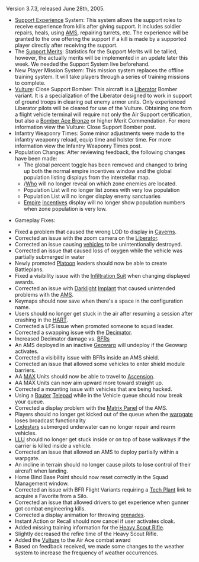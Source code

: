 Version 3.7.3, released June 28th, 2005.

- [Support Experience](../terminology/Support_Experience_Points.md) System: This
  system allows the support roles to receive experience from kills after giving
  support. It includes soldier repairs, heals, using
  [AMS](../vehicles/Advanced_Mobile_Station.md), repairing turrets, etc. The
  experience will be granted to the one offering the support if a kill is made
  by a supported player directly after receiving the support.
- The [Support Merits](../merits/Support_Merit_Commendations.md): Statistics for
  the Support Merits will be tallied, however, the actually merits will be
  implemented in an update later this week. We needed the Support System live
  beforehand.
- New Player Mission System: This mission system replaces the offline training
  system. It will take players through a series of training missions to
  complete.
- [Vulture](../vehicles/Vulture.md): Close Support Bomber: This aircraft is a
  [Liberator](../vehicles/Liberator.md) Bomber variant. It is a specialization
  of the Liberator designed to work in support of ground troops in clearing out
  enemy armor units. Only experienced Liberator pilots will be cleared for use
  of the Vulture. Obtaining one from a flight vehicle terminal will require not
  only the Air Support certification, but also a
  [Bomber Ace Bronze](../merits/Bomber_Ace.md) or higher Merit Commendation. For
  more information view the Vulture: Close Support Bomber post.
- Infantry Weaponry Times: Some minor adjustments were made to the infantry
  weaponry reload, equip time and holster time. For more information view the
  Infantry Weaponry Times post.
- Population Changes: After reviewing feedback, the following changes have been
  made:
  - The global percent toggle has been removed and changed to bring up both the
    normal empire incentives window and the global population listing displays
    from the interstellar map.
  - /[Who](../commands/Who.md) will no longer reveal on which zone enemies are
    located.
  - Population List will no longer list zones with very low population
  - Population List will no longer display enemy sanctuaries
  - [Empire](../terminology/Empire.md)
    [Incentives](../terminology/Incentives.md) display will no longer show
    population numbers when zone population is very low.

<!-- -->

- Gameplay Fixes:

<!-- -->

- Fixed a problem that caused the wrong LOD to display in
  [Caverns](../locations/Caverns.md).
- Corrected an issue with the zoom camera on the
  [Liberator](../vehicles/Liberator.md).
- Corrected an issue causing [vehicles](../vehicles/Vehicle.md) to be
  unintentionally destroyed.
- Corrected an issue that caused loss of oxygen while the vehicle was partially
  submerged in water
- Newly promoted [Platoon](../terminology/Platoon.md) leaders should now be able
  to create Battleplans.
- Fixed a visibility issue with the
  [Infiltration Suit](../armor/Infiltration_Suit.md) when changing displayed
  awards.
- Corrected an issue with [Darklight](../implants/Darklight.md)
  [Implant](../implants/Implants.md) that caused unintended problems with the
  [AMS](../vehicles/Advanced_Mobile_Station.md).
- Keymaps should now save when there's a space in the configuration name.
- Users should no longer get stuck in the air after resuming a session after
  crashing in the [HART](../terminology/HART.md).
- Corrected a LFS issue when promoted someone to squad leader.
- Corrected a swapping issue with the [Decimator](../weapons/Decimator.md).
- Increased Decimator damage vs. [BFRs](../vehicles/BattleFrame_Robotics.md)
- An AMS deployed in an inactive [Geowarp](../locations/Geowarp.md) will
  undeploy if the Geowarp activates.
- Corrected a visibility issue with BFRs inside an AMS shield.
- Corrected an issue that allowed some vehicles to enter shield module barriers.
- AA [MAX](../armor/Mechanized_Assault_Exo-Suit.md) Units should now be able to
  travel to [Ascension](../locations/Oshur.md#Ascension).
- AA MAX Units can now aim upward more toward straight up.
- Corrected a mounting issue with vehicles that are being hacked.
- Using a [Router](../vehicles/Router.md) [Telepad](../weapons/Telepad.md) while
  in the Vehicle queue should now break your queue.
- Corrected a display problem with the [Matrix Panel](../items/Matrix_Panel.md)
  of the AMS.
- Players should no longer get kicked out of the queue when the
  [warpgate](../locations/Warpgate.md) loses broadcast functionality
- [Lodestars](../vehicles/Lodestar.md) submerged underwater can no longer repair
  and rearm vehicles.
- [LLU](../terminology/Lattice_Logic_Unit.md) should no longer get stuck inside
  or on top of base walkways if the carrier is killed inside a vehicle.
- Corrected an issue that allowed an AMS to deploy partially within a warpgate.
- An incline in terrain should no longer cause pilots to lose control of their
  aircraft when landing.
- Home Bind Base Point should now reset correctly in the Squad Management
  window.
- Corrected an issue with BFR Flight Variants requiring a
  [Tech Plant](../locations/Technology_Plant.md) link to acquire a Favorite from
  a Silo.
- Corrected an issue that allowed drivers to get experience when gunner got
  combat engineering kills.
- Corrected a display animation for throwing [grenades](../items/Grenade.md).
- Instant Action or Recall should now cancel if user activates cloak.
- Added missing training information for the
  [Heavy Scout Rifle](../weapons/Heavy_Scout_Rifle.md).
- Slightly decreased the refire time of the Heavy Scout Rifle.
- Added the [Vulture](../vehicles/Vulture.md) to the Air Ace combat award
- Based on feedback received, we made some changes to the weather system to
  increase the frequency of weather occurrences.
